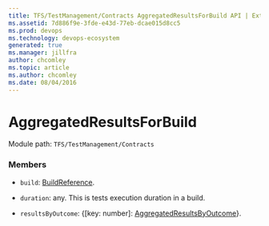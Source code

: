 ```yaml
---
title: TFS/TestManagement/Contracts AggregatedResultsForBuild API | Extensions for Azure DevOps Services
ms.assetid: 7d886f9e-3fde-e43d-77eb-dcae015d8cc5
ms.prod: devops
ms.technology: devops-ecosystem
generated: true
ms.manager: jillfra
author: chcomley
ms.topic: article
ms.author: chcomley
ms.date: 08/04/2016
---
```


# AggregatedResultsForBuild

Module path: `TFS/TestManagement/Contracts`


### Members

* `build`: [BuildReference](../../../TFS/TestManagement/Contracts/BuildReference.md). 

* `duration`: any. This is tests execution duration in a build.

* `resultsByOutcome`: {[key: number]: [AggregatedResultsByOutcome](../../../TFS/TestManagement/Contracts/AggregatedResultsByOutcome.md)}. 

